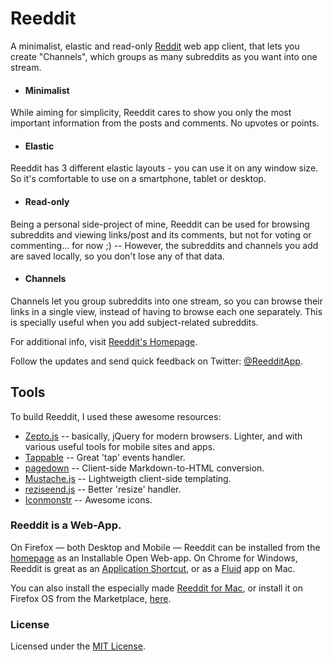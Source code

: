 # Reeddit

A minimalist, elastic and read-only [Reddit](http://reddit.com/) web app client, that lets you create "Channels", which groups as many subreddits as you want into one stream.

* #### Minimalist
While aiming for simplicity, Reeddit cares to show you only the most important information from the posts and comments. No upvotes or points.

* #### Elastic
Reeddit has 3 different elastic layouts - you can use it on any window size. So it's comfortable to use on a smartphone, tablet or desktop.

* #### Read-only
Being a personal side-project of mine, Reeddit can be used for browsing subreddits and viewing links/post and its comments, but not for voting or commenting... for now ;) -- However, the subreddits and channels you add are saved locally, so you don't lose any of that data.

* #### Channels
Channels let you group subreddits into one stream, so you can browse their links in a single view, instead of having to browse each one separately. This is specially useful when you add subject-related subreddits.

For additional info, visit [Reeddit's Homepage](http://reedditapp.com/about).

Follow the updates and send quick feedback on Twitter: [@ReedditApp](https://twitter.com/reedditapp).

## Tools

To build Reeddit, I used these awesome resources:

*	[Zepto.js](http://zeptojs.com/) -- basically, jQuery for modern browsers. Lighter, and with various useful tools for mobile sites and apps.
*	[Tappable](https://github.com/cheeaun/tappable) -- Great 'tap' events handler.
*	[pagedown](http://code.google.com/p/pagedown/) -- Client-side Markdown-to-HTML conversion.
*	[Mustache.js](https://github.com/janl/mustache.js/) -- Lightweigth client-side templating.
*	[reziseend.js](https://github.com/porada/resizeend) -- Better 'resize' handler.
* [Iconmonstr](http://iconmonstr.com/) -- Awesome icons.

### Reeddit is a Web-App.
On Firefox — both Desktop and Mobile — Reeddit can be installed from the [homepage](http://reedditapp.com) as an Installable Open Web-app. On Chrome for Windows, Reeddit is great as an [Application Shortcut](http://support.google.com/chrome/bin/answer.py?hl=en-GB&answer=95710), or as a [Fluid](http://fluidapp.com/) app on Mac.

You can also install the especially made [Reeddit for Mac](http://mac.reedditapp.com), or install it on Firefox OS from the Marketplace, [here](https://marketplace.firefox.com/app/reeddit).

### License

Licensed under the [MIT License](http://berbaquero.mit-license.org/).

